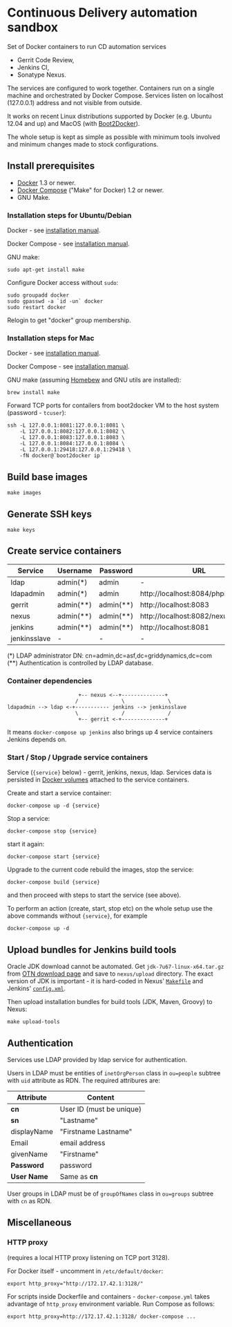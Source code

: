 Continuous Delivery automation sandbox
======================================

Set of Docker containers to run CD automation services

 - Gerrit Code Review,
 - Jenkins CI,
 - Sonatype Nexus.

The services are configured to work together.
Containers run on a single machine and orchestrated by Docker Compose.
Services listen on localhost (127.0.0.1) address and not visible from outside.

It works on recent Linux distributions supported by Docker (e.g. Ubuntu 12.04
and up)
and MacOS (with [Boot2Docker](https://github.com/boot2docker/boot2docker)).

The whole setup is kept as simple as possible with minimum tools involved
and minimum changes made to stock configurations.


Install prerequisites
----------------------

 - [Docker](https://docker.com/) 1.3 or newer.
 - [Docker Compose](https://docs.docker.com/compose/) ("Make" for Docker) 1.2
   or newer.
 - GNU Make.

### Installation steps for Ubuntu/Debian

Docker - see [installation manual](https://docs.docker.com/installation/ubuntulinux/).

Docker Compose - see [installation manual](https://docs.docker.com/compose/install/).

GNU make:

    sudo apt-get install make

Configure Docker access without `sudo`:

    sudo groupadd docker
    sudo gpasswd -a `id -un` docker
    sudo restart docker

Relogin to get "docker" group membership.

### Installation steps for Mac

Docker - see [installation manual](https://docs.docker.com/installation/mac/).

Docker Compose - see [installation manual](https://docs.docker.com/compose/install/).

GNU make (assuming [Homebew](http://brew.sh/) and GNU utils are installed):

    brew install make

Forward TCP ports for contailers from boot2docker VM to the host system
(password - `tcuser`):

    ssh -L 127.0.0.1:8081:127.0.0.1:8081 \
        -L 127.0.0.1:8082:127.0.0.1:8082 \
        -L 127.0.0.1:8083:127.0.0.1:8083 \
        -L 127.0.0.1:8084:127.0.0.1:8084 \
        -L 127.0.0.1:29418:127.0.0.1:29418 \
        -fN docker@`boot2docker ip`


Build base images
-----------------

    make images


Generate SSH keys
-----------------

    make keys


Create service containers
-------------------------

Service      | Username    | Password    | URL
-------------|-------------|-------------|-----------------------------------
ldap         | admin(\*)   | admin       | -
ldapadmin    | admin(\*)   | admin       | http://localhost:8084/phpldapadmin
gerrit       | admin(\*\*) | admin(\*\*) | http://localhost:8083
nexus        | admin(\*\*) | admin(\*\*) | http://localhost:8082/nexus
jenkins      | admin(\*\*) | admin(\*\*) | http://localhost:8081
jenkinsslave | -           | -           | -

(\*) LDAP administrator DN: cn=admin,dc=asf,dc=griddynamics,dc=com  
(\*\*) Authentication is controlled by LDAP database.

### Container dependencies

                           +-- nexus <--+--------------+
                          /              \              \
    ldapadmin --> ldap <-+----------- jenkins --> jenkinsslave
                          \              /              /
                           +-- gerrit <-+--------------+

It means `docker-compose up jenkins` also brings up 4 service containers Jenkins depends
on.

### Start / Stop / Upgrade service containers

Service (`{service}` below) - gerrit, jenkins, nexus, ldap.
Services data is persisted in
[Docker volumes](https://docs.docker.com/userguide/dockervolumes/) attached to
the service containers.

Create and start a service container:

    docker-compose up -d {service}

Stop a service:

    docker-compose stop {service}

start it again:

    docker-compose start {service}

Upgrade to the current code rebuild the images, stop the service:

    docker-compose build {service}

and then proceed with steps to start the service (see above).

To perform an action (create, start, stop etc) on the whole setup use the above
commands without `{service}`, for example

    docker-compose up -d


Upload bundles for Jenkins build tools
--------------------------------------

Oracle JDK download cannot be automated. Get `jdk-7u67-linux-x64.tar.gz` from
[OTN download page](http://www.oracle.com/technetwork/java/javase/downloads/index.html)
and save to `nexus/upload` directory. The exact version of JDK is important -
it is hard-coded in Nexus' [`Makefile`](nexus/Makefile) and Jenkins' 
[`config.xml`](jenkins/fs/var/lib/jenkins/config.xml).

Then upload installation bundles for build tools (JDK, Maven, Groovy) to Nexus:

    make upload-tools


Authentication
--------------

Services use LDAP provided by ldap service for authentication.

Users in LDAP must be entities of `inetOrgPerson` class in `ou=people` subtree
with `uid` attribute as RDN. The required attribures are:

Attribute     | Content
--------------|--------------------------------------
**cn**        | User ID (must be unique)
**sn**        | "Lastname"
displayName   | "Firstname Lastname"
Email         | email address
givenName     | "Firstname"
**Password**  | password
**User Name** | Same as **cn**

User groups in LDAP must be of `groupOfNames` class in `ou=groups` subtree
with `cn` as RDN.


Miscellaneous
-------------

### HTTP proxy

(requires a local HTTP proxy listening on TCP port 3128).

For Docker itself - uncomment in `/etc/default/docker`:

    export http_proxy="http://172.17.42.1:3128/"

For scripts inside Dockerfile and containers - `docker-compose.yml` takes advantage
of `http_proxy` environment variable. Run Compose as follows:

    export http_proxy=http://172.17.42.1:3128/ docker-compose ...

